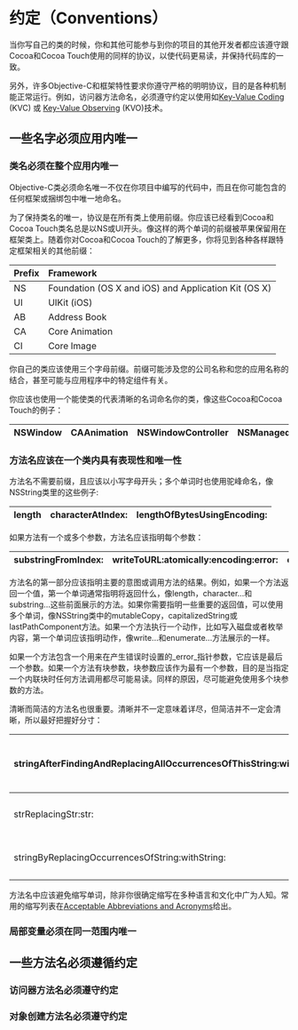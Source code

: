 # 约定（Conventions）

当你写自己的类的时候，你和其他可能参与到你的项目的其他开发者都应该遵守跟Cocoa和Cocoa Touch使用的同样的协议，以使代码更易读，并保持代码库的一致。

另外，许多Objective-C和框架特性要求你遵守严格的明明协议，目的是各种机制能正常运行。例如，访问器方法命名，必须遵守约定以使用如[Key-Value Coding]() \(KVC\) 或 [Key-Value Observing]() \(KVO\)技术。

## 一些名字必须应用内唯一

### 类名必须在整个应用内唯一

Objective-C类必须命名唯一不仅在你项目中编写的代码中，而且在你可能包含的任何框架或捆绑包中唯一地命名。

为了保持类名的唯一，协议是在所有类上使用前缀。你应该已经看到Cocoa和Cocoa Touch类名总是以NS或UI开头。像这样的两个单词的前缀被苹果保留用在框架类上。随着你对Cocoa和Cocoa Touch的了解更多，你将见到各种各样跟特定框架相关的其他前缀：

| Prefix | Framework |
| :--- | :--- |
| NS | Foundation \(OS X and iOS\) and Application Kit \(OS X\) |
| UI | UIKit \(iOS\) |
| AB | Address Book |
| CA | Core Animation |
| CI | Core Image |

你自己的类应该使用三个字母前缀。前缀可能涉及您的公司名称和您的应用名称的结合，甚至可能与应用程序中的特定组件有关。

你应该也使用一个能使类的代表清晰的名词命名你的类，像这些Cocoa和Cocoa Touch的例子：

| NSWindow | CAAnimation | NSWindowController | NSManagedObjectContext |
| :--- | :--- | :--- | :--- |


### 方法名应该在一个类内具有表现性和唯一性

方法名不需要前缀，且应该以小写字母开头；多个单词时也使用驼峰命名，像NSString类里的这些例子:

| length | characterAtIndex: | lengthOfBytesUsingEncoding: |
| :--- | :--- | :--- |


如果方法有一个或多个参数，方法名应该指明每个参数：

| substringFromIndex: | writeToURL:atomically:encoding:error: | enumerateSubstringsInRange:options:usingBlock: |
| :--- | :--- | :--- |


方法名的第一部分应该指明主要的意图或调用方法的结果。例如，如果一个方法返回一个值，第一个单词通常指明将返回什么，像length，character...和substring...这些前面展示的方法。如果你需要指明一些重要的返回值，可以使用多个单词，像NSString类中的mutableCopy，capitalizedString或lastPathComponent方法。如果一个方法执行一个动作，比如写入磁盘或者枚举内容，第一个单词应该指明动作，像write...和enumerate...方法展示的一样。

如果一个方法包含一个用来在产生错误时设置的_error_指针参数，它应该是最后一个参数。如果一个方法有块参数，块参数应该作为最有一个参数，目的是当指定一个内联块时任何方法调用都尽可能易读。同样的原因，尽可能避免使用多个块参数的方法。

清晰而简洁的方法名也很重要。清晰并不一定意味着详尽，但简洁并不一定会清晰，所以最好把握好分寸：

| stringAfterFindingAndReplacingAllOccurrencesOfThisString:withThisString: | 太冗长了 |
| :--- | :--- |
| strReplacingStr:str: | 太简洁 |
| stringByReplacingOccurrencesOfString:withString: | 刚刚好 |



方法名中应该避免缩写单词，除非你很确定缩写在多种语言和文化中广为人知。常用的缩写列表在[Acceptable Abbreviations and Acronyms](https://developer.apple.com/library/content/documentation/Cocoa/Conceptual/CodingGuidelines/Articles/APIAbbreviations.html#//apple_ref/doc/uid/20001285)给出。



### 

### 局部变量必须在同一范围内唯一

## 一些方法名必须遵循约定

### 访问器方法名必须遵守约定

### 对象创建方法名必须遵守约定

## 



